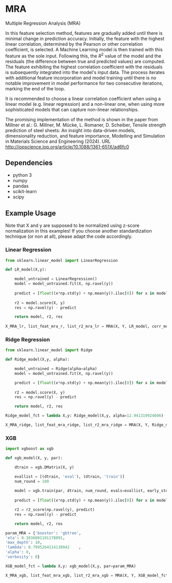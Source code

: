 # MRA
Multiple Regression Analysis (MRA)

In this feature selection method, features are gradually added until there is minimal change in prediction accuracy. Initially, the feature with the highest linear correlation, determined by the Pearson or other correlation coefficient, is selected. A Machine Learning model is then trained with this feature as the sole input. Following this, the $R^2$ value of the model and the residuals (the difference between true and predicted values) are computed. The feature exhibiting the highest correlation coefficient with the residuals is subsequently integrated into the model's input data. The process iterates with additional feature incorporation and model training until there is no notable improvement in model performance for two consecutive iterations, marking the end of the loop.

It is recommended to choose a linear correlation coefficient when using a linear model (e.g. linear regression) and a non-linear one, when using more sophisticated models that can capture non-linear relationships.

The promising implementation of the method is shown in the paper from Millner et al.: 
G. Millner, M. Mücke, L. Romaner, D. Scheiber, Tensile strength prediction of steel sheets: An insight into data-driven models, dimensionality reduction, and feature importance, Modelling and Simulation in Materials Science and Engineering (2024).
URL http://iopscience.iop.org/article/10.1088/1361-651X/ad6fc0

## Dependencies
-  python 3
-  numpy
-  pandas
-  scikit-learn
-  scipy

## Example Usage
Note that X and y are supposed to be normalized using z-score normalization in this examples! If you choose another standardization technique (or non at all), please adapt the code accordingly.
### Linear Regression 
```python
from sklearn.linear_model import LinearRegression

def LR_model(X,y):

    model_untrained = LinearRegression() 
    model = model_untrained.fit(X, np.ravel(y))
    
    predict = [float((x*np.std(y) + np.mean(y)).iloc[0]) for x in model.predict(X)]
        
    r2 = model.score(X, y)
    res = np.ravel(y) - predict

    return model, r2, res
    
X_MRA_lr, list_feat_mra_r, list_r2_mra_lr = MRA(X, Y, LR_model, corr_method='pearson', tol=0.01, min_feat=2)
```

### Ridge Regression 
```python
from sklearn.linear_model import Ridge

def Ridge_model(X,y, alpha):

    model_untrained = Ridge(alpha=alpha)
    model = model_untrained.fit(X, np.ravel(y))

    predict = [float((x*np.std(y) + np.mean(y)).iloc[0]) for x in model.predict(X)]
 
    r2 = model.score(X, y)
    res = np.ravel(y) - predict

    return model, r2, res

Ridge_model_fct = lambda X,y: Ridge_model(X,y, alpha=12.941319924606)

X_MRA_ridge, list_feat_mra_ridge, list_r2_mra_ridge = MRA(X, Y, Ridge_model_fct, corr_method='pearson', tol=0.01, min_feat=2)
```

### XGB 
```python
import xgboost as xgb

def xgb_model(X, y, par):

    dtrain = xgb.DMatrix(X, y)

    evallist = [(dtrain, 'eval'), (dtrain, 'train')]
    num_round = 100
    
    model = xgb.train(par, dtrain, num_round, evals=evallist, early_stopping_rounds=10, verbose_eval=False)
    
    predict = [float((x*np.std(y) + np.mean(y)).iloc[0]) for x in model.predict(dtrain)]

    r2 = r2_score(np.ravel(y), predict)
    res = np.ravel(y) - predict

    return model, r2, res

param_MRA = {'booster': 'gbtree',
'eta': 0.1036801101178091,
'max_depth': 10,
'lambda': 0.7995264114138942	,
'alpha': 0,
'verbosity': 0}

XGB_model_fct = lambda X,y: xgb_model(X,y, par=param_MRA)

X_MRA_xgb, list_feat_mra_xgb, list_r2_mra_xgb = MRA(X, Y, XGB_model_fct, corr_method='spearman', tol=0.01, min_feat=2)
```

